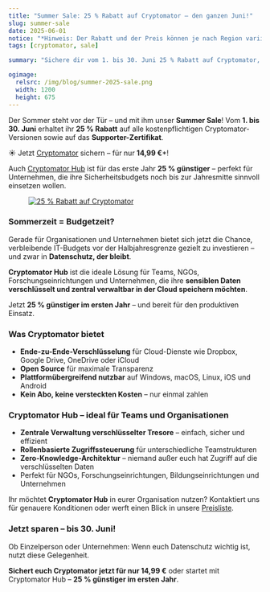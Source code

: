 ```yaml
---
title: "Summer Sale: 25 % Rabatt auf Cryptomator – den ganzen Juni!"
slug: summer-sale
date: 2025-06-01
notice: "*Hinweis: Der Rabatt und der Preis können je nach Region variieren."
tags: [cryptomator, sale]

summary: "Sichere dir vom 1. bis 30. Juni 25 % Rabatt auf Cryptomator, das Supporter-Zertifikat und Cryptomator Hub – ideal für alle, die ihre Daten oder ihr Team sicher verschlüsseln möchten."

ogimage:
  relsrc: /img/blog/summer-2025-sale.png
  width: 1200
  height: 675
---
```


Der Sommer steht vor der Tür – und mit ihm unser **Summer Sale**! Vom **1. bis 30. Juni** erhaltet ihr **25 % Rabatt** auf alle kostenpflichtigen Cryptomator-Versionen sowie auf das **Supporter-Zertifikat**.

☀️ Jetzt [Cryptomator](/de/for-individuals/) sichern – für nur **14,99 €**\*!

Auch [Cryptomator Hub](/de/for-teams/) ist für das erste Jahr **25 % günstiger** – perfekt für Unternehmen, die ihre Sicherheitsbudgets noch bis zur Jahresmitte sinnvoll einsetzen wollen.

<figure class="text-center">
  <a href="/de/pricing/" target="_blank" rel="noopener">
    <img class="inline-block rounded-sm" src="/img/blog/summer-2025-sale.png" alt="25 % Rabatt auf Cryptomator" />
  </a>
</figure>

### Sommerzeit = Budgetzeit?

Gerade für Organisationen und Unternehmen bietet sich jetzt die Chance, verbleibende IT-Budgets vor der Halbjahresgrenze gezielt zu investieren – und zwar in **Datenschutz, der bleibt**.

**Cryptomator Hub** ist die ideale Lösung für Teams, NGOs, Forschungseinrichtungen und Unternehmen, die ihre **sensiblen Daten verschlüsselt und zentral verwaltbar in der Cloud speichern möchten**.

Jetzt **25 % günstiger im ersten Jahr** – und bereit für den produktiven Einsatz.

### Was Cryptomator bietet

<ul role="list" class="not-prose fa-ul text-sm md:text-base ml-7 md:ml-8">
  <li class="pl-1.5 my-1 md:my-2">
    <span class="fa-li"><i class="fas fa-check-circle text-primary"></i></span>
    <span><strong>Ende-zu-Ende-Verschlüsselung</strong> für Cloud-Dienste wie Dropbox, Google Drive, OneDrive oder iCloud</span>
  </li>
  <li class="pl-1.5 my-1 md:my-2">
    <span class="fa-li"><i class="fas fa-check-circle text-primary"></i></span>
    <span><strong>Open Source</strong> für maximale Transparenz</span>
  </li>
  <li class="pl-1.5 my-1 md:my-2">
    <span class="fa-li"><i class="fas fa-check-circle text-primary"></i></span>
    <span><strong>Plattformübergreifend nutzbar</strong> auf Windows, macOS, Linux, iOS und Android</span>
  </li>
  <li class="pl-1.5 my-1 md:my-2">
    <span class="fa-li"><i class="fas fa-check-circle text-primary"></i></span>
    <span><strong>Kein Abo, keine versteckten Kosten</strong> – nur einmal zahlen</span>
  </li>
</ul>

### Cryptomator Hub – ideal für Teams und Organisationen

<ul role="list" class="not-prose fa-ul text-sm md:text-base ml-7 md:ml-8">
  <li class="pl-1.5 my-1 md:my-2">
    <span class="fa-li"><i class="fas fa-check-circle text-primary"></i></span>
    <span><strong>Zentrale Verwaltung verschlüsselter Tresore</strong> – einfach, sicher und effizient  </span>
  </li>
  <li class="pl-1.5 my-1 md:my-2">
    <span class="fa-li"><i class="fas fa-check-circle text-primary"></i></span>
    <span><strong>Rollenbasierte Zugriffssteuerung</strong> für unterschiedliche Teamstrukturen</span>
  </li>
  <li class="pl-1.5 my-1 md:my-2">
    <span class="fa-li"><i class="fas fa-check-circle text-primary"></i></span>
    <span><strong>Zero-Knowledge-Architektur</strong> – niemand außer euch hat Zugriff auf die verschlüsselten Daten  </span>
  </li>
  <li class="pl-1.5 my-1 md:my-2">
    <span class="fa-li"><i class="fas fa-check-circle text-primary"></i></span>
    <span>Perfekt für NGOs, Forschungseinrichtungen, Bildungseinrichtungen und Unternehmen</span>
  </li>
</ul>

Ihr möchtet **Cryptomator Hub** in eurer Organisation nutzen? Kontaktiert uns für genauere Konditionen oder werft einen Blick in unsere [Preisliste](/de/pricing/#for-teams).

### Jetzt sparen – bis 30. Juni!

Ob Einzelperson oder Unternehmen: Wenn euch Datenschutz wichtig ist, nutzt diese Gelegenheit.

**Sichert euch Cryptomator jetzt für nur 14,99 €** oder startet mit Cryptomator Hub – **25 % günstiger im ersten Jahr**.
